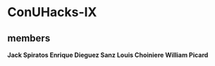 # ConUHacks-IX


## members <b>
Jack Spiratos <b>
Enrique Dieguez Sanz <b>
Louis Choiniere <b>
William Picard <b> 

